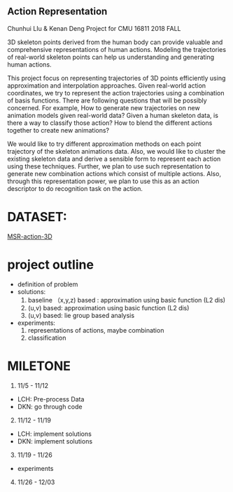 ## Action Representation
Chunhui LIu & Kenan Deng Project for CMU 16811 2018 FALL

3D skeleton points derived from the human body can provide valuable and comprehensive representations of human actions. Modeling the trajectories of real-world skeleton points can help us understanding and generating human actions.

This project focus on representing trajectories of 3D points efficiently using approximation and interpolation approaches. Given real-world action coordinates, we try to represent the action trajectories using a combination of basis functions. 
There are following questions that will be possibly concerned. For example, How to generate new trajectories on new animation models given real-world data? Given a human skeleton data, is there a way to classify those action? How to blend the different actions together to create new animations? 

We would like to try different approximation methods on each point trajectory of the skeleton animations data. Also, we would like to cluster the existing skeleton data and derive a sensible form to represent each action using these techniques. Further, we plan to use such representation to generate new combination actions which consist of multiple actions. Also, through this representation power, we plan to use this as an action descriptor to do recognition task on the action. 

# DATASET:
[MSR-action-3D](https://uowmailedu-my.sharepoint.com/personal/wanqing_uow_edu_au/Documents/Forms/All.aspx?slrid=4e9fa69e-70a6-7000-6990-0f73c0aeb903&RootFolder=%2Fpersonal%2Fwanqing_uow_edu_au%2FDocuments%2FResearchDatasets%2FMSRAction3D&FolderCTID=0x012000749FC0405D340B469C688951CBE52578)

# project outline
* definition of problem 
* solutions: 
  1. baseline （x,y,z) based : approximation using basic function (L2 dis) 
  2. (u,v) based:  approximation using basic function (L2 dis) 
  3. (u,v) based: lie group based analysis
* experiments:
  1. representations of actions, maybe combination 
  2. classification

# MILETONE
1. 11/5  - 11/12 
* LCH: Pre-process Data  
* DKN: go through code 
2. 11/12 - 11/19 
* LCH: implement solutions 
* DKN: implement solutions 
3. 11/19 - 11/26 
* experiments
4. 11/26 - 12/03
